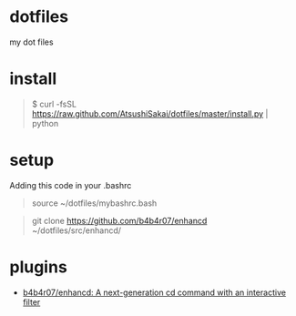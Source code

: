 # dotfiles
my dot files 

# install
> $ curl -fsSL https://raw.github.com/AtsushiSakai/dotfiles/master/install.py | python 

# setup

Adding this code in your .bashrc
> source ~/dotfiles/mybashrc.bash

> git clone https://github.com/b4b4r07/enhancd ~/dotfiles/src/enhancd/


# plugins

- [b4b4r07/enhancd: A next-generation cd command with an interactive filter](https://github.com/b4b4r07/enhancd "b4b4r07/enhancd: A next-generation cd command with an interactive filter") 
